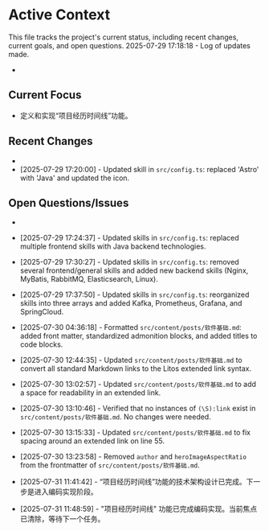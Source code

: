 # Active Context

  This file tracks the project's current status, including recent changes, current goals, and open questions.
  2025-07-29 17:18:18 - Log of updates made.

*

## Current Focus

*   定义和实现“项目经历时间线”功能。

## Recent Changes

*   
* [2025-07-29 17:20:00] - Updated skill in `src/config.ts`: replaced 'Astro' with 'Java' and updated the icon.

## Open Questions/Issues

*   
* [2025-07-29 17:24:37] - Updated skills in `src/config.ts`: replaced multiple frontend skills with Java backend technologies.
* [2025-07-29 17:30:27] - Updated skills in `src/config.ts`: removed several frontend/general skills and added new backend skills (Nginx, MyBatis, RabbitMQ, Elasticsearch, Linux).
* [2025-07-29 17:37:50] - Updated skills in `src/config.ts`: reorganized skills into three arrays and added Kafka, Prometheus, Grafana, and SpringCloud.
* [2025-07-30 04:36:18] - Formatted `src/content/posts/软件基础.md`: added front matter, standardized admonition blocks, and added titles to code blocks.
* [2025-07-30 12:44:35] - Updated `src/content/posts/软件基础.md` to convert all standard Markdown links to the Litos extended link syntax.
* [2025-07-30 13:02:57] - Updated `src/content/posts/软件基础.md` to add a space for readability in an extended link.
* [2025-07-30 13:10:46] - Verified that no instances of `(\S):link` exist in `src/content/posts/软件基础.md`. No changes were needed.
* [2025-07-30 13:15:33] - Updated `src/content/posts/软件基础.md` to fix spacing around an extended link on line 55.
* [2025-07-30 13:23:58] - Removed `author` and `heroImageAspectRatio` from the frontmatter of `src/content/posts/软件基础.md`.

* [2025-07-31 11:41:42] - “项目经历时间线”功能的技术架构设计已完成。下一步是进入编码实现阶段。
* [2025-07-31 11:48:59] - "项目经历时间线" 功能已完成编码实现。当前焦点已清除，等待下一个任务。